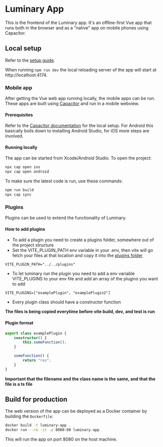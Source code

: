 # Luminary App

This is the frontend of the Luminary app. It's an offline-first Vue app that runs both in the browser and as a "native" app on mobile phones using Capacitor.

## Local setup

Refer to the [setup guide](../docs/setup-vue-app.md).

When running `npm run dev` the local reloading server of the app will start at http://localhost:4174.

### Mobile app

After getting the Vue web app running locally, the mobile apps can be run. These apps are built using [Capacitor](https://capacitorjs.com/) and run in a mobile webview.

#### Prerequisites

Refer to the [Capacitor documentation](https://capacitorjs.com/docs/getting-started/environment-setup) for the local setup. For Android this basically boils down to installing Android Studio, for iOS more steps are involved.

#### Running locally

The app can be started from Xcode/Android Studio. To open the project:

```sh
npx cap open ios
npx cap open android
```

To make sure the latest code is run, use these commands:

```sh
npm run build
npx cap sync
```

### Plugins

Plugins can be used to extend the functionality of Luminary.

#### How to add plugins

-   To add a plugin you need to create a plugins folder, somewhere out of the project structure
-   Set the VITE_PLUGIN_PATH env variable in your .env, then vite will go fetch your files at that location and copy it into the [plugins folder](./src/plugins/)

```
VITE_PLUGIN_PATH="../../plugins"
```

-   To let luminary run the plugin you need to add a env variable VITE_PLUGINS to your env file and add an array of the plugins you want to add

```
VITE_PLUGINS=["examplePlugin", "examplePlugin2"]
```

-   Every plugin class should have a constructor function

**The files is being copied everytime before vite build, dev, and test is run**

#### Plugin format

```ts
export class examplePlugin {
    constructor() {
        this.someFunction();
    }

    someFunction() {
        return "res";
    }
}
```

**Important that the filename and the class name is the same, and that the file is a ts file**

## Build for production

The web version of the app can be deployed as a Docker container by building the `Dockerfile`:

```sh
docker build -t luminary-app .
docker run --rm -it -p 8080:80 luminary-app
```

This will run the app on port 8080 on the host machine.
